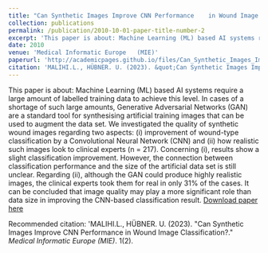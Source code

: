 ```yaml
---
title: "Can Synthetic Images Improve CNN Performance 	in Wound Image Classification?"
collection: publications
permalink: /publication/2010-10-01-paper-title-number-2
excerpt: 'This paper is about: Machine Learning (ML) based AI systems require a large amount of labelled training data to achieve this level. In cases of a shortage of such large amounts, Generative Adversarial Networks (GAN) are a standard tool for synthesising artificial training images that can be used to augment the data set. We investigated the quality of synthetic wound images regarding two aspects: (i) improvement of wound-type classification by a Convolutional Neural Network (CNN) and (ii) how realistic such images look to clinical experts (n = 217). Concerning (i), results show a slight classification improvement. However, the connection between classification performance and the size of the artificial data set is still unclear. Regarding (ii), although the GAN could produce highly realistic images, the clinical experts took them for real in only 31% of the cases. It can be concluded that image quality may play a more significant role than data size in improving the CNN-based classification result.'
date: 2010
venue: 'Medical Informatic Europe 	(MIE)'
paperurl: 'http://academicpages.github.io/files/Can_Synthetic_Images_Improve_CNN_Performance_in_Wo (1).pdf'
citation: 'MALIHI.L., HÜBNER. U. (2023). &quot;Can Synthetic Images Improve CNN Performance 	in Wound Image Classification?.&quot; <i>Medical Informatic Europe 	(MIE)</i>. 1(2).'
---
```

This paper is about: Machine Learning (ML) based AI systems require a large amount of labelled training data to achieve this level. In cases of a shortage of such large amounts, Generative Adversarial Networks (GAN) are a standard tool for synthesising artificial training images that can be used to augment the data set. We investigated the quality of synthetic wound images regarding two aspects: (i) improvement of wound-type classification by a Convolutional Neural Network (CNN) and (ii) how realistic such images look to clinical experts (n = 217). Concerning (i), results show a slight classification improvement. However, the connection between classification performance and the size of the artificial data set is still unclear. Regarding (ii), although the GAN could produce highly realistic images, the clinical experts took them for real in only 31% of the cases. It can be concluded that image quality may play a more significant role than data size in improving the CNN-based classification result.
[Download paper here](https://pubmed.ncbi.nlm.nih.gov/37203538/)

Recommended citation: 'MALIHI.L., HÜBNER. U. (2023). &quot;Can Synthetic Images Improve CNN Performance 	in Wound Image Classification?.&quot; <i>Medical Informatic Europe 	(MIE)</i>. 1(2).
